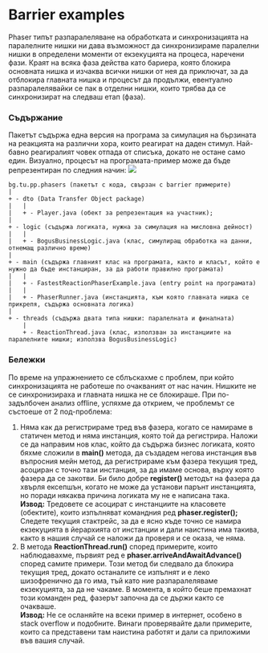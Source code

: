 # Barrier examples

Phaser типът разпаралеляване на обработката и синхронизацията на паралелните нишки ни дава възможност да синхронизираме
паралелни нишки в определени моменти от екзекуцията на процеса, наречени фази. Краят на всяка фаза действа като бариера,
която блокира основната нишка и изчаква всички нишки от нея да приключат, за да отблокира главната нишка и процесът да
продължи, евентуално разпаралелявайки се пак в отделни нишки, които трябва да се синхронизират на следваш етап (фаза).   

### Съдържание
Пакетът съдържа една версия на програма за симулация на бързината на реакцията на различни хора, които реагират на
даден стимул. Най-бавно реагиралият човек отпада от списъка, докато не остане само един.
Визуално, процесът на програмата-пример може да бъде репрезентиран по следния начин:
<img src="http://e-mo.org/university/phaser.png" />
```aidl
bg.tu.pp.phasers (пакетът с кода, свързан с barrier примерите)
|
+ - dto (Data Transfer Object package)
|   |
|   + - Player.java (обект за репрезентация на участник);
|
+ - logic (съдържа логиката, нужна за симулация на мисловна дейност)
|   |
|   + - BogusBusinessLogic.java (клас, симулиращ обработка на данни, отнемащ различно време)
|
+ - main (съдържа главният клас на програмата, както и класът, който е нужно да бъде инстанциран, за да работи правилно програмата)
|   |
|   + - FastestReactionPhaserExample.java (entry point на програмата)
|   |
|   + - PhaserRunner.java (инстанцията, към която главната нишка се прикрепя, съдържа основната логика)
|
+ - threads (съдържа двата типа нишки: паралелната и финалната)
    |
    + - ReactionThread.java (клас, използван за инстанциите на паралелните нишки; използва BogusBusinessLogic)
```

### Бележки
По време на упражнението се сблъскахме с проблем, при който синхронизацията не работеше по очакваният от нас начин.
Нишките не се синхронизираха и главната нишка не се блокираше. При по-задълбочен анализ offline, успяхме да открием, че
проблемът се състоеше от 2 под-проблема:
1. Няма как да регистрираме тред във фазера, когато се намираме в статичен метод и няма инстанция, която той да
регистрира. Наложи се да направим нов клас, който да съдържа бизнес логиката, която бяхме сложили в **main()** метода,
да създадем негова инстанция във въпросния мейн метод, да регистрираме към фазера текущия тред, асоциран с точно тази
инстанция, за да имаме основа, върху която фазера да се закотви. Би било добре **register()** методът на фазера да
хвърля ексепшън, когато не може да установи парънт инстанцията, но поради някаква причина логиката му не е написана така.
<br />**Извод:** Тредовете се асоцират с инстанциите на класовете (обектите), които изпълняват командния ред
**phaser.register();** Следете текущия стактрейс, за да е ясно къде точно се намира екзекуцията в йерархията от
инстанции и дали наистина има такива, както в нашия случай се наложи да проверя и се оказа, че няма.
2. В метода **ReactionThread.run()** според примерите, които наблюдавахме, първият ред е
**phaser.arriveAndAwaitAdvance()** според самите примери. Този метод би следвало да блокира текущия тред, докато
останалите се изпълнят и е леко шизофренично да го има, тъй като ние разпаралеляваме екзекуцията, за да не чакаме.
В момента, в който беше премахнат този команден ред, фазерът започна да се държи както се очакваше.
<br />**Извод:** Не се осланяйте на всеки пример в интернет, особено в stack overflow и подобните. Винаги проверявайте
дали примерите, които са представени там наистина работят и дали са приложими във вашия случай.
